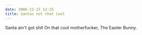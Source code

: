 ```yaml
---
date: 2006-12-27 12:25
title: Santas not that Cool
---
```

Santa ain't got shit
On that cool motherfucker, 
The Easter Bunny.
